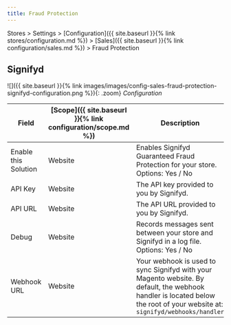 ```yaml
---
title: Fraud Protection
---
```


Stores > Settings > [Configuration]({{ site.baseurl }}{% link stores/configuration.md %}) > [Sales]({{ site.baseurl }}{% link configuration/sales.md %}) > Fraud Protection

## Signifyd

![]({{ site.baseurl }}{% link images/images/config-sales-fraud-protection-signifyd-configuration.png %}){: .zoom}
_Configuration_

|Field|[Scope]({{ site.baseurl }}{% link configuration/scope.md %})|Description|
|--- |--- |--- |
|Enable this Solution|Website|Enables Signifyd Guaranteed Fraud Protection for your store. Options: Yes / No|
|API Key|Website|The API key provided to you by Signifyd.|
|API URL|Website|The API URL provided to you by Signifyd.|
|Debug|Website|Records messages sent between your store and Signifyd  in a log file. Options: Yes / No|
|Webhook URL|Website|Your webhook is used to sync Signifyd with your Magento website. By default, the webhook handler is located below the root of your website at: `signifyd/webhooks/handler`|

